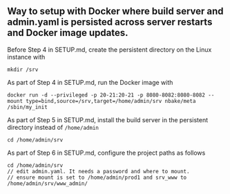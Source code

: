 ## Way to setup with Docker where build server and admin.yaml is persisted across server restarts and Docker image updates.

Before Step 4 in SETUP.md, create the persistent directory on the Linux instance with

```
mkdir /srv
```

As part of Step 4 in SETUP.md, run the Docker image with
```
docker run -d --privileged -p 20-21:20-21 -p 8080-8082:8080-8082 --mount type=bind,source=/srv,target=/home/admin/srv nbake/meta /sbin/my_init
```

As part of Step 5 in SETUP.md, install the build server in the persistent directory instead of `/home/admin`

```
cd /home/admin/srv
```

As part of Step 6 in SETUP.md, configure the project paths as follows
```
cd /home/admin/srv
// edit admin.yaml. It needs a password and where to mount.
// ensure mount is set to /home/admin/prod1 and srv_www to /home/admin/srv/www_admin/
```




